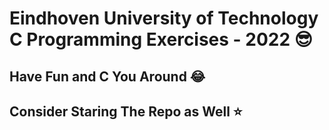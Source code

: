 # Eindhoven University of Technology C Programming Exercises - 2022 😎

## Have Fun and C You Around 😂
## Consider Staring The Repo as Well ⭐